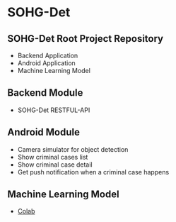 # SOHG-Det
## SOHG-Det Root Project Repository
- Backend Application
- Android Application
- Machine Learning Model

## Backend Module
- SOHG-Det RESTFUL-API 

## Android Module
- Camera simulator for object detection
- Show criminal cases list
- Show criminal case detail
- Get push notification when a criminal case happens

## Machine Learning Model
- [Colab](https://colab.research.google.com/drive/1RX6yLLnLOlwZpBNJP0aY-1A_CwJihUSZ?usp=sharing)